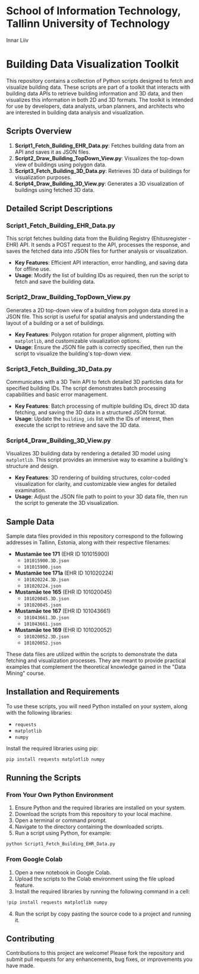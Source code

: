 # School of Information Technology, Tallinn University of Technology

Innar Liiv

# Building Data Visualization Toolkit

This repository contains a collection of Python scripts designed to fetch and visualize building data. These scripts are part of a toolkit that interacts with building data APIs to retrieve building information and 3D data, and then visualizes this information in both 2D and 3D formats. The toolkit is intended for use by developers, data analysts, urban planners, and architects who are interested in building data analysis and visualization.

## Scripts Overview

1. **Script1_Fetch_Building_EHR_Data.py**: Fetches building data from an API and saves it as JSON files.
2. **Script2_Draw_Building_TopDown_View.py**: Visualizes the top-down view of buildings using polygon data.
3. **Script3_Fetch_Building_3D_Data.py**: Retrieves 3D data of buildings for visualization purposes.
4. **Script4_Draw_Building_3D_View.py**: Generates a 3D visualization of buildings using fetched 3D data.

## Detailed Script Descriptions

### Script1_Fetch_Building_EHR_Data.py

This script fetches building data from the Building Registry (Ehitusregister - EHR) API. It sends a POST request to the API, processes the response, and saves the fetched data into JSON files for further analysis or visualization.

- **Key Features**: Efficient API interaction, error handling, and saving data for offline use.
- **Usage**: Modify the list of building IDs as required, then run the script to fetch and save the building data.

### Script2_Draw_Building_TopDown_View.py

Generates a 2D top-down view of a building from polygon data stored in a JSON file. This script is useful for spatial analysis and understanding the layout of a building or a set of buildings.

- **Key Features**: Polygon rotation for proper alignment, plotting with `matplotlib`, and customizable visualization options.
- **Usage**: Ensure the JSON file path is correctly specified, then run the script to visualize the building's top-down view.

### Script3_Fetch_Building_3D_Data.py

Communicates with a 3D Twin API to fetch detailed 3D particles data for specified building IDs. The script demonstrates batch processing capabilities and basic error management.

- **Key Features**: Batch processing of multiple building IDs, direct 3D data fetching, and saving the 3D data in a structured JSON format.
- **Usage**: Update the `building_ids` list with the IDs of interest, then execute the script to retrieve and save the 3D data.

### Script4_Draw_Building_3D_View.py

Visualizes 3D building data by rendering a detailed 3D model using `matplotlib`. This script provides an immersive way to examine a building's structure and design.

- **Key Features**: 3D rendering of building structures, color-coded visualization for clarity, and customizable view angles for detailed examination.
- **Usage**: Adjust the JSON file path to point to your 3D data file, then run the script to generate the 3D visualization.

## Sample Data

Sample data files provided in this repository correspond to the following addresses in Tallinn, Estonia, along with their respective filenames:

- **Mustamäe tee 171** (EHR ID 101015900)
  - `101015900.3D.json`
  - `101015900.json`
- **Mustamäe tee 171a** (EHR ID 101020224)
  - `101020224.3D.json`
  - `101020224.json`
- **Mustamäe tee 165** (EHR ID 101020045)
  - `101020045.3D.json`
  - `101020045.json`
- **Mustamäe tee 167** (EHR ID 101043661)
  - `101043661.3D.json`
  - `101043661.json`
- **Mustamäe tee 169** (EHR ID 101020052)
  - `101020052.3D.json`
  - `101020052.json`

These data files are utilized within the scripts to demonstrate the data fetching and visualization processes. They are meant to provide practical examples that complement the theoretical knowledge gained in the "Data Mining" course.

## Installation and Requirements

To use these scripts, you will need Python installed on your system, along with the following libraries:

- `requests`
- `matplotlib`
- `numpy`

Install the required libraries using pip:

```sh
pip install requests matplotlib numpy
```

## Running the Scripts

### From Your Own Python Environment

1. Ensure Python and the required libraries are installed on your system.
2. Download the scripts from this repository to your local machine.
3. Open a terminal or command prompt.
4. Navigate to the directory containing the downloaded scripts.
5. Run a script using Python, for example:

```bash
python Script1_Fetch_Building_EHR_Data.py
```

### From Google Colab

1. Open a new notebook in Google Colab.
2. Upload the scripts to the Colab environment using the file upload feature.
3. Install the required libraries by running the following command in a cell:

```python
!pip install requests matplotlib numpy
```

4. Run the script by copy pasting the source code to a project and running it.

## Contributing

Contributions to this project are welcome! Please fork the repository and submit pull requests for any enhancements, bug fixes, or improvements you have made.

